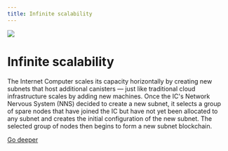 ```yaml
---
title: Infinite scalability
---
```


![](/img/how-it-works/infinite-scalability.webp)

# Infinite scalability

The Internet Computer scales its capacity horizontally by creating new subnets that host additional canisters — just like traditional cloud infrastructure scales by adding new machines.
Once the IC's Network Nervous System (NNS) decided to create a new subnet, it selects a group of spare nodes that have joined the IC but have not yet been allocated to any subnet and creates the initial configuration of the new subnet.
The selected group of nodes then begins to form a new subnet blockchain.

[Go deeper](/how-it-works/scalability/)
